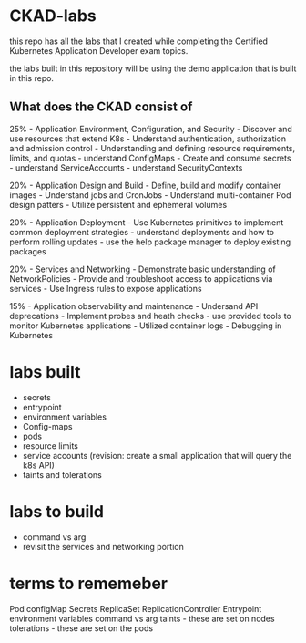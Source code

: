 # CKAD-labs
this repo has all the labs that I created while completing the Certified Kubernetes Application Developer exam topics.

the labs built in this repository will be using the demo application that is built in this repo.

## What does the CKAD consist of 
25% - Application Environment, Configuration, and Security
        - Discover and use resources that extend K8s 
        - Understand authentication, authorization and admission control 
        - Understanding and defining resource requirements, limits, and quotas 
        - understand ConfigMaps
        - Create and consume secrets 
        - understand ServiceAccounts
        - understand SecurityContexts

20% - Application Design and Build 
        - Define, build and modify container images 
        - Understand jobs and CronJobs 
        - Understand multi-container Pod design patters 
        - Utilize persistent and ephemeral volumes

20% - Application Deployment 
        - Use Kubernetes primitives to implement common deployment strategies 
        - understand deployments and how to perform rolling updates
        - use the help package manager to deploy existing packages 

20% - Services and Networking 
        - Demonstrate basic understanding of NetworkPolicies 
        - Provide and troubleshoot access to applications via services
        - Use Ingress rules to expose applications

15% - Application observability and maintenance 
        - Undersand API deprecations 
        - Implement probes and heath checks
        - use provided tools to monitor Kubernetes applications 
        - Utilized container logs 
        - Debugging in Kubernetes



# labs built 
- secrets
- entrypoint 
- environment variables
- Config-maps
- pods 
- resource limits
- service accounts (revision: create a small application that will query the k8s API)
- taints and tolerations 

# labs to build   
- command vs arg
- revisit the services and networking portion



# terms to rememeber 
Pod 
configMap
Secrets
ReplicaSet
ReplicationController
Entrypoint
environment variables 
command vs arg
taints - these are set on nodes 
tolerations - these are set on the pods
